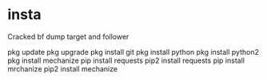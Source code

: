 # insta
Cracked bf dump target and follower

pkg update
pkg upgrade
pkg install git
pkg install python
pkg install python2
pkg install mechanize
pip install requests
pip2 install requests
pip install mrchanize
pip2 install mechanize
